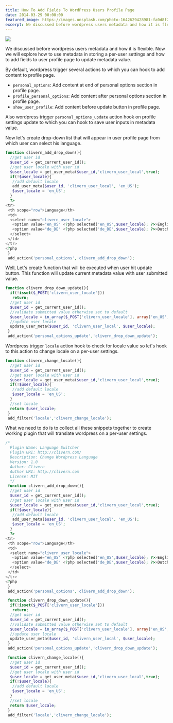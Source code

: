 ```yaml
---
title: How To Add Fields To WordPress Users Profile Page
date: 2014-03-29 00:00:00
featured_image: https://images.unsplash.com/photo-1642629428981-fa0d8f2700af?q=5
excerpt: We discussed before wordpress users metadata and how it is flexible. Now we will explore how to use metadata in storing a per-user settings and how to add fields to user profile page to update metadata value.
---
```


![](https://images.unsplash.com/photo-1642629428981-fa0d8f2700af?q=5)

We discussed before wordpress users metadata and how it is flexible. Now we will explore how to use metadata in storing a per-user settings and how to add fields to user profile page to update metadata value.

By default, wordpress trigger several actions to which you can hook to add content to profile page.

- `personal_options`: Add content at end of personal options section in profile page.
- `profile_personal_options`: Add content after personal options section in profile page.
- `show_user_profile`: Add content before update button in profile page.

Also wordpress trigger `personal_options_update` action hook on profile settings update to which you can hook to save user inputs in metadata value.

Now let's create drop-down list that will appear in user profile page from which user can select his language.

```php
function clivern_add_drop_down(){
  //get user id
  $user_id = get_current_user_id();
  //get user locale with user id
  $user_locale = get_user_meta($user_id,'clivern_user_local',true);
  if(!$user_locale){
   //add default locale
   add_user_meta($user_id, 'clivern_user_local', 'en_US');
   $user_locale = 'en_US';
  }
  ?>
<tr>
 <th scope="row">Language</th>
 <td>
  <select name="clivern_user_locale">
   <option value="en_US" <?php selected('en_US',$user_locale); ?>>English</option>
   <option value="de_DE" <?php selected('de_DE',$user_locale); ?>>Dutch</option>
  </select>
 </td>
</tr>
<?php
 }
 add_action('personal_options','clivern_add_drop_down');
```

Well, Let's create function that will be executed when user hit update button. This function will update current metadata value with user submitted value.

```php
function clivern_drop_down_update(){
  if(!isset($_POST['clivern_user_locale']))
   return;
  //get user id
  $user_id = get_current_user_id();
  //validate submitted value otherwise set to default
  $user_locale = in_array($_POST['clivern_user_locale'], array('en_US','de_DE')) ? $_POST['clivern_user_locale']: 'en_US';
  //update user locale
  update_user_meta($user_id, 'clivern_user_local', $user_locale);
 }
 add_action('personal_options_update','clivern_drop_down_update');
```

Wordpress trigger `locale` action hook to check for locale value so let's hook to this action to change locale on a per-user settings.

```php
function clivern_change_locale(){
  //get user id
  $user_id = get_current_user_id();
  //get user locale with user id
  $user_locale = get_user_meta($user_id,'clivern_user_local',true);
  if(!$user_locale){
   //add default locale
   $user_locale = 'en_US';
  }
  //set locale
  return $user_locale;
 }
 add_filter('locale','clivern_change_locale');
```

What we need to do is to collect all these snippets together to create working plugin that will translate wordpress on a per-user settings.

```php
/*
  Plugin Name: Language Switcher
  Plugin URI: http://clivern.com/
  Description: Change Wordpress Language
  Version: 1.0
  Author: Clivern
  Author URI: http://clivern.com
  License: MIT
  */
 function clivern_add_drop_down(){
  //get user id
  $user_id = get_current_user_id();
  //get user locale with user id
  $user_locale = get_user_meta($user_id,'clivern_user_local',true);
  if(!$user_locale){
   //add default locale
   add_user_meta($user_id, 'clivern_user_local', 'en_US');
   $user_locale = 'en_US';
  }
  ?>
<tr>
 <th scope="row">Language</th>
 <td>
  <select name="clivern_user_locale">
   <option value="en_US" <?php selected('en_US',$user_locale); ?>>English</option>
   <option value="de_DE" <?php selected('de_DE',$user_locale); ?>>Dutch</option>
  </select>
 </td>
</tr>
<?php
 }
 add_action('personal_options','clivern_add_drop_down');

 function clivern_drop_down_update(){
  if(!isset($_POST['clivern_user_locale']))
   return;
  //get user id
  $user_id = get_current_user_id();
  //validate submitted value otherwise set to default
  $user_locale = in_array($_POST['clivern_user_locale'], array('en_US','de_DE')) ? $_POST['clivern_user_locale']: 'en_US';
  //update user locale
  update_user_meta($user_id, 'clivern_user_local', $user_locale);
 }
 add_action('personal_options_update','clivern_drop_down_update');

 function clivern_change_locale(){
  //get user id
  $user_id = get_current_user_id();
  //get user locale with user id
  $user_locale = get_user_meta($user_id,'clivern_user_local',true);
  if(!$user_locale){
   //add default locale
   $user_locale = 'en_US';
  }
  //set locale
  return $user_locale;
 }
 add_filter('locale','clivern_change_locale');
```